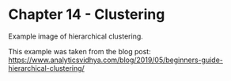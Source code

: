 Chapter 14 - Clustering
=======================

Example image of hierarchical clustering.

This example was taken from the blog post: https://www.analyticsvidhya.com/blog/2019/05/beginners-guide-hierarchical-clustering/



